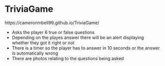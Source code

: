 # TriviaGame
<p>https://cameronmbell99.github.io/TriviaGame/</p>
<ul>
  <li>Asks the player 6 true or false questions</li>
  <li>Depending on the playes answer there will be an alert displaying whether they got it right or not</li>
  <li>There is a timer so the player has to answer in 10 seconds or the answer is automatically wrong</li>
  <li>There are photos relating to the questions being asked</li>
</ul>
